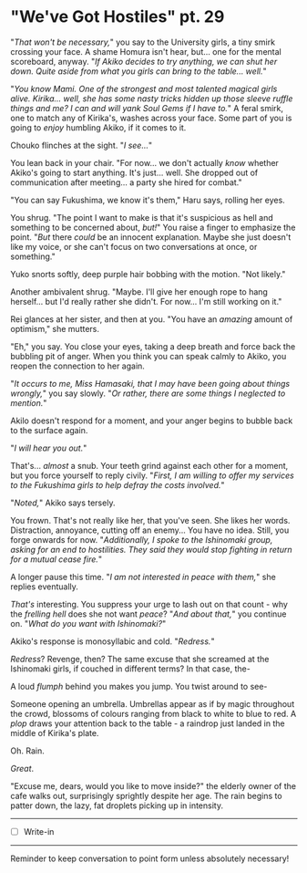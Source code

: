 # "We've Got Hostiles" pt. 29

"*That won't be necessary,*" you say to the University girls, a tiny smirk crossing your face. A shame Homura isn't hear, but... one for the mental scoreboard, anyway. "*If Akiko decides to try anything, we can shut her down. Quite aside from what you girls can bring to the table... well.*"

"*You know Mami. One of the strongest and most talented magical girls *alive*. Kirika... well, she has some nasty tricks hidden up those sleeve ruffle things and me? I can and *will* yank *Soul Gems* if I have to.*" A feral smirk, one to match any of Kirika's, washes across your face. Some part of you is going to *enjoy* humbling Akiko, if it comes to it.

Chouko flinches at the sight. "*I see...*"

You lean back in your chair. "For now\... we don't actually *know* whether Akiko's going to start anything. It's just... well. She dropped out of communication after meeting... a party she hired for combat."

"You can say Fukushima, we know it's them," Haru says, rolling her eyes.

You shrug. "The point I want to make is that it's suspicious as hell and something to be concerned about, *but!*" You raise a finger to emphasize the point. "*But* there *could* be an innocent explanation. Maybe she just doesn't like my voice, or she can't focus on two conversations at once, or something."

Yuko snorts softly, deep purple hair bobbing with the motion. "Not likely."

Another ambivalent shrug. "Maybe. I'll give her enough rope to hang herself... but I'd really rather she didn't. For now\... I'm still working on it."

Rei glances at her sister, and then at you. "You have an *amazing* amount of optimism," she mutters.

"Eh," you say. You close your eyes, taking a deep breath and force back the bubbling pit of anger. When you think you can speak calmly to Akiko, you reopen the connection to her again.

"*It occurs to me, Miss Hamasaki, that I may have been going about things wrongly,*" you say slowly. "*Or rather, there are some things I neglected to mention.*"

Akilo doesn't respond for a moment, and your anger begins to bubble back to the surface again.

"*I will hear you out.*"

That's... *almost* a snub. Your teeth grind against each other for a moment, but you force yourself to reply civily. "*First, I am willing to offer my services to the Fukushima girls to help defray the costs involved.*"

"*Noted,*" Akiko says tersely.

You frown. That's not really like her, that you've seen. She likes her words. Distraction, annoyance, cutting off an enemy... You have no idea. Still, you forge onwards for now. "*Additionally, I spoke to the Ishinomaki group, asking for an end to hostilities. They said they would stop fighting in return for a *mutual* cease fire.*"

A longer pause this time. "*I am not interested in peace with them,*" she replies eventually.

*That's* interesting. You suppress your urge to lash out on that count - why the *frelling hell* does she not want *peace*? "*And about that,*" you continue on. "*What *do* you want with Ishinomaki?*"

Akiko's response is monosyllabic and cold. "*Redress.*"

*Redress*? Revenge, then? The same excuse that she screamed at the Ishinomaki girls, if couched in different terms? In that case, the-

A loud *flumph* behind you makes you jump. You twist around to see-

Someone opening an umbrella. Umbrellas appear as if by magic throughout the crowd, blossoms of colours ranging from black to white to blue to red. A *plop* draws your attention back to the table - a raindrop just landed in the middle of Kirika's plate.

Oh. Rain.

*Great*.

"Excuse me, dears, would you like to move inside?" the elderly owner of the cafe walks out, surprisingly sprightly despite her age. The rain begins to patter down, the lazy, fat droplets picking up in intensity.

---

- [ ] Write-in

---

Reminder to keep conversation to point form unless absolutely necessary!
